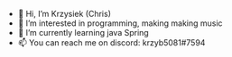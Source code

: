 - 👋 Hi, I’m Krzysiek (Chris)
- 👀 I’m interested in programming, making making music
- 🌱 I’m currently learning java Spring
- 📫 You can reach me on discord: krzyb5081#7594

<!---
krzyb5081/krzyb5081 is a ✨ special ✨ repository because its `README.md` (this file) appears on your GitHub profile.
You can click the Preview link to take a look at your changes.
--->

